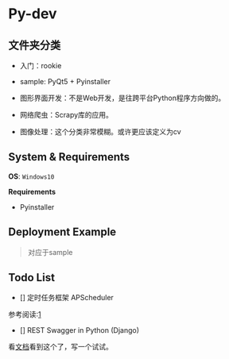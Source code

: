 # Py-dev

## 文件夹分类

- 入门：rookie

- sample: PyQt5 + Pyinstaller

- 图形界面开发：不是Web开发，是往跨平台Python程序方向做的。

- 网络爬虫：Scrapy库的应用。

- 图像处理：这个分类非常模糊。或许更应该定义为cv


## System & Requirements

**OS**: `Windows10`

**Requirements**

- Pyinstaller

## Deployment Example

> 对应于sample

## Todo List

- [] 定时任务框架 APScheduler

参考阅读:[1](https://lz5z.com/Python%E5%AE%9A%E6%97%B6%E4%BB%BB%E5%8A%A1%E7%9A%84%E5%AE%9E%E7%8E%B0%E6%96%B9%E5%BC%8F/)

- [] REST Swagger in Python (Django)

看[文档](https://www.django-rest-framework.org/topics/documenting-your-api/)看到这个了，写一个试试。